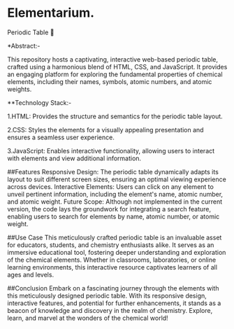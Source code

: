 # Elementarium.

Periodic Table 🧪

*Abstract:-

This repository hosts a captivating, interactive web-based periodic table, crafted using a harmonious blend of HTML, CSS, and JavaScript. It provides an engaging platform for exploring the fundamental properties of chemical elements, including their names, symbols, atomic numbers, and atomic weights.

**Technology Stack:-

1.HTML: Provides the structure and semantics for the periodic table layout.

2.CSS: Styles the elements for a visually appealing presentation and ensures a seamless user experience.

3.JavaScript: Enables interactive functionality, allowing users to interact with elements and view additional information.

##Features
Responsive Design: The periodic table dynamically adapts its layout to suit different screen sizes, ensuring an optimal viewing experience across devices.
Interactive Elements: Users can click on any element to unveil pertinent information, including the element's name, atomic number, and atomic weight.
Future Scope: Although not implemented in the current version, the code lays the groundwork for integrating a search feature, enabling users to search for elements by name, atomic number, or atomic weight.


##Use Case
This meticulously crafted periodic table is an invaluable asset for educators, students, and chemistry enthusiasts alike. It serves as an immersive educational tool, fostering deeper understanding and exploration of the chemical elements. Whether in classrooms, laboratories, or online learning environments, this interactive resource captivates learners of all ages and levels.

##Conclusion
Embark on a fascinating journey through the elements with this meticulously designed periodic table. With its responsive design, interactive features, and potential for further enhancements, it stands as a beacon of knowledge and discovery in the realm of chemistry. Explore, learn, and marvel at the wonders of the chemical world!

